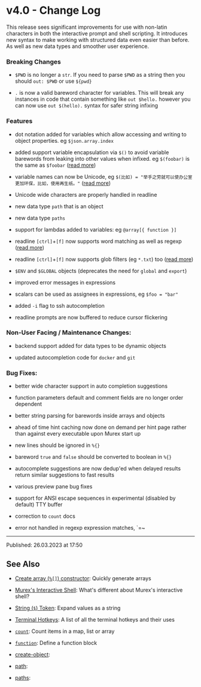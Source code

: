 # v4.0 - Change Log

This release sees significant improvements for use with non-latin characters in both the interactive prompt and shell scripting. It introduces new syntax to make working with structured data even easier than before. As well as new data types and smoother user experience.

### Breaking Changes

* `$PWD` is no longer a `str`. If you need to parse `$PWD` as a string then you should `out: $PWD` or use `${pwd}`

* `.` is now a valid bareword character for variables. This will break any instances in code that contain something like `out $hello.` however you can now use `out $(hello).` syntax for safer string infixing

### Features

* dot notation added for variables which allow accessing and writing to object properties. eg `$json.array.index`

* added support variable encapsulation via `$()` to avoid variable barewords from leaking into other values when infixed. eg `$(foobar)` is the same as `$foobar` ([read more](../parser/string.md))

* variable names can now be Unicode, eg `$(比如) = "举手之劳就可以使办公室更加环保，比如，使用再生纸。"` ([read more](../parser/string.md))

* Unicode wide characters are properly handled in readline

* new data type `path` that is an object

* new data type `paths`

* support for lambdas added to variables: eg `@array[{ function }]`

* readline `[ctrl]`+`[f]` now supports word matching as well as regexp ([read more](../user-guide/terminal-keys.md))

* readline `[ctrl]`+`[f]` now supports glob filters (eg `*.txt`) too ([read more](../user-guide/terminal-keys.md))

* `$ENV` and `$GLOBAL` objects (deprecates the need for `global` and `export`)

* improved error messages in expressions

* scalars can be used as assignees in expressions, eg `$foo = "bar"`

* added `-i` flag to ssh autocompletion

* readline prompts are now buffered to reduce cursor flickering

### Non-User Facing / Maintenance Changes:

* backend support added for data types to be dynamic objects

* updated autocompletion code for `docker` and `git`

### Bug Fixes:

* better wide character support in auto completion suggestions

* function parameters default and comment fields are no longer order dependent 

* better string parsing for barewords inside arrays and objects

* ahead of time hint caching now done on demand per hint page rather than against every executable upon Murex start up

* new lines should be ignored in `%{}`

* bareword `true` and `false` should be converted to boolean in `%{}`

* autocomplete suggestions are now dedup'ed when delayed results return similar suggestions to fast results

* various preview pane bug fixes

* support for ANSI escape sequences in experimental (disabled by default) TTY buffer

* correction to `count` docs

* error not handled in regexp expression matches, `=~

<hr>

Published: 26.03.2023 at 17:50

## See Also

* [Create array (`%[]`) constructor](../parser/create-array.md):
  Quickly generate arrays
* [Murex's Interactive Shell](../user-guide/interactive-shell.md):
  What's different about Murex's interactive shell?
* [String (`$`) Token](../parser/string.md):
  Expand values as a string
* [Terminal Hotkeys](../user-guide/terminal-keys.md):
  A list of all the terminal hotkeys and their uses
* [`count`](../commands/count.md):
  Count items in a map, list or array
* [`function`](../commands/function.md):
  Define a function block
* [create-object](../parser/create-object.md):
  
* [path](../types/path.md):
  
* [paths](../types/paths.md):
  